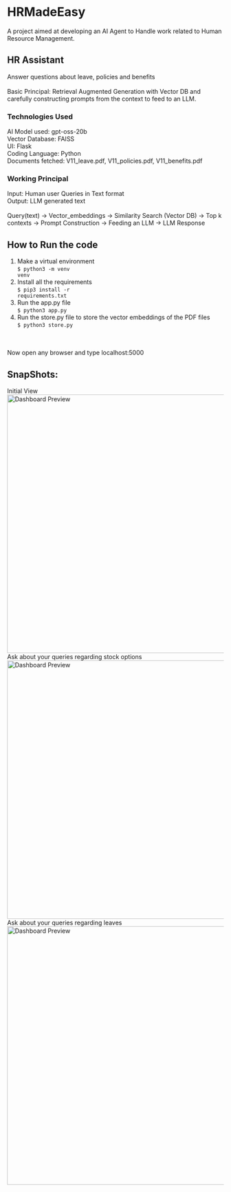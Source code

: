 # HRMadeEasy
A project aimed at developing an AI Agent to Handle work related to Human Resource Management.

## HR Assistant
Answer questions about leave, policies and benefits
<br>
<br>
Basic Principal: Retrieval Augmented Generation with Vector DB and carefully constructing prompts from the context to feed to an LLM.

### Technologies Used
AI Model used: gpt-oss-20b
<br>
Vector Database: FAISS
<br>
UI: Flask
<br>
Coding Language: Python
<br>
Documents fetched: V11_leave.pdf, V11_policies.pdf, V11_benefits.pdf

### Working Principal
Input: Human user Queries in Text format
<br>
Output: LLM generated text
<br>
<br>
Query(text) -> Vector_embeddings -> Similarity Search (Vector DB) -> Top k contexts -> Prompt Construction -> Feeding an LLM -> LLM Response


## How to Run the code
 1. Make a virtual environment
     <br> <code>$ python3 -m venv venv</code>
  2. Install all the requirements
     <br /> <code>$ pip3 install -r requirements.txt</code>
  3. Run the app.py file
    <br /> <code>$ python3 app.py </code>
  4. Run the store.py file to store the vector embeddings of the PDF files
    <br /> <code>$ python3 store.py </code>
<br>
 <br>Now open any browser and type localhost:5000


## SnapShots:
Initial View<br>
<img src="./Screenshots/Screenshot 2025-09-20 at 10.27.47 PM.png" alt="Dashboard Preview" width="600"/>
<br> Ask about your queries regarding stock options
<img src="./Screenshots/Screenshot 2025-09-20 at 10.16.16 PM.png" alt="Dashboard Preview" width="600"/>
<br> Ask about your queries regarding leaves
<img src="./Screenshots/Screenshot 2025-09-20 at 10.16.16 PM.png" alt="Dashboard Preview" width="600"/>
